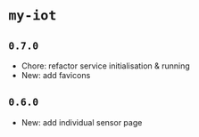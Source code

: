 # `my-iot`

## `0.7.0`

- Chore: refactor service initialisation & running
- New: add favicons

## `0.6.0`

- New: add individual sensor page

